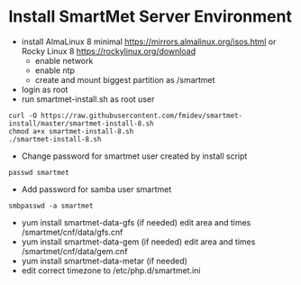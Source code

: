 # Install SmartMet Server Environment

* install AlmaLinux 8 minimal https://mirrors.almalinux.org/isos.html or Rocky Linux 8 https://rockylinux.org/download
  * enable network
  * enable ntp
  * create and mount biggest partition as /smartmet
* login as root
* run smartmet-install.sh as root user
```
curl -O https://raw.githubusercontent.com/fmidev/smartmet-install/master/smartmet-install-8.sh
chmod a+x smartmet-install-8.sh
./smartmet-install-8.sh
```
* Change password for smartmet user created by install script
```
passwd smartmet
```
* Add password for samba user smartmet
```
smbpasswd -a smartmet
```
* yum install smartmet-data-gfs (if needed) edit area and times /smartmet/cnf/data/gfs.cnf
* yum install smartmet-data-gem (if needed) edit area and times /smartmet/cnf/data/gem.cnf
* yum install smartmet-data-metar (if needed)
* edit correct timezone to /etc/php.d/smartmet.ini
